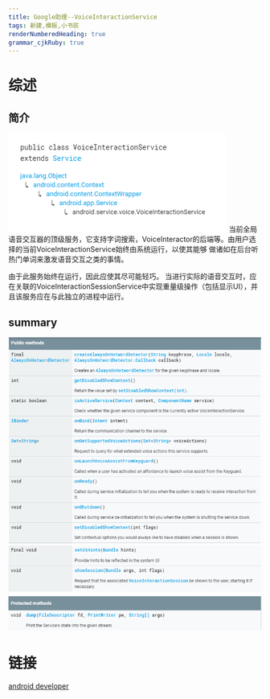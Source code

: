 ```yaml
---
title: Google助理--VoiceInteractionService
tags: 新建,模板,小书匠
renderNumberedHeading: true
grammar_cjkRuby: true
---
```


# 综述
## 简介
![类图](./images/类图.png)
当前全局语音交互器的顶级服务，它支持字词搜索，VoiceInteractor的后端等。由用户选择的当前VoiceInteractionService始终由系统运行，以使其能够 做诸如在后台听热门单词来激发语音交互之类的事情。

由于此服务始终在运行，因此应使其尽可能轻巧。 当进行实际的语音交互时，应在关联的VoiceInteractionSessionService中实现重量级操作（包括显示UI），并且该服务应在与此独立的进程中运行。

## summary
![public methods](./images/public_methods.png)
![public methods2](./images/public_methods2.png)





# 链接
[android developer](https://developer.android.com/reference/android/service/voice/VoiceInteractionService)
